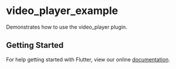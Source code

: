 # video_player_example

Demonstrates how to use the video_player plugin.

## Getting Started

For help getting started with Flutter, view our online
[documentation](http://flutter.io/).

